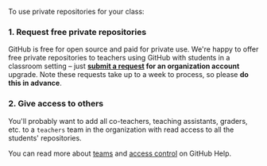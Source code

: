 To use private repositories for your class:

### 1. Request free private repositories

GitHub is free for open source and paid for private use. We're happy to offer free private repositories to teachers using GitHub with students in a classroom setting – just **[submit a request][discount] for an organization account** upgrade. Note these requests take up to a week to process, so please **do this in advance**.

### 2. Give access to others

You'll probably want to add all co-teachers, teaching assistants, graders, etc. to a `teachers` team in the organization with read access to all the students' repositories.

You can read more about [teams][help-team] and [access control][help-access-control] on GitHub Help.

<!-- Links -->
[discount]: /discount
[help-team]: https://help.github.com/articles/how-do-i-set-up-a-team
[help-access-control]: https://help.github.com/articles/what-are-the-different-access-permissions#organization-accounts
